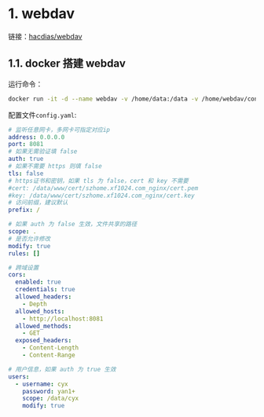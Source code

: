 # 1. webdav

链接：[hacdias/webdav](https://github.com/hacdias/webdav)

## 1.1. docker 搭建 webdav
运行命令：    

```bash
docker run -it -d --name webdav -v /home/data:/data -v /home/webdav/config:/config -p 8081:8081 --restart unless-stopped hacdias/webdav:latest --config /config/config.yaml
```

配置文件`config.yaml`:
    
```yaml
# 监听任意网卡，多网卡可指定对应ip
address: 0.0.0.0
port: 8081
# 如果无需验证填 false
auth: true
# 如果不需要 https 则填 false
tls: false
# https证书和密钥，如果 tls 为 false，cert 和 key 不需要
#cert: /data/www/cert/szhome.xf1024.com_nginx/cert.pem
#key: /data/www/cert/szhome.xf1024.com_nginx/cert.key
# 访问前缀，建议默认
prefix: /

# 如果 auth 为 false 生效，文件共享的路径
scope: .
# 是否允许修改
modify: true
rules: []

# 跨域设置
cors:
  enabled: true
  credentials: true
  allowed_headers:
    - Depth
  allowed_hosts:
    - http://localhost:8081
  allowed_methods:
    - GET
  exposed_headers:
    - Content-Length
    - Content-Range

# 用户信息，如果 auth 为 true 生效
users:
  - username: cyx
    password: yan1+
    scope: /data/cyx
    modify: true
```